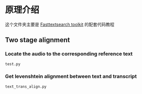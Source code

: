 # 原理介绍

这个文件夹主要是 [Fasttextsearch toolkit](https://xiaomi.f.mioffice.cn/docx/doxk4yyzwQKf24s6UjWIzosTjEe) 的配套代码教程

## Two stage alignment
### Locate the audio to the corresponding reference text
```python
test.py
```

### Get levenshtein  alignment between text and transcript
```python
text_trans_align.py
```